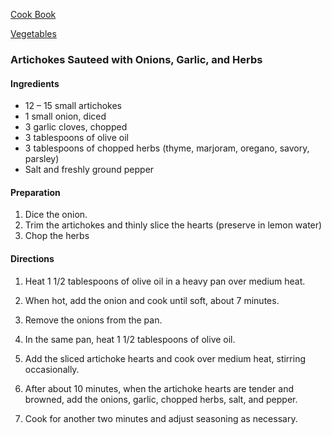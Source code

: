 [Cook Book]()  

[Vegetables]()  

### Artichokes Sauteed with Onions, Garlic, and Herbs

#### Ingredients

* 12 – 15 small artichokes
* 1 small onion, diced
* 3 garlic cloves, chopped
* 3 tablespoons of olive oil
* 3 tablespoons of chopped herbs (thyme, marjoram, oregano, savory, parsley)
* Salt and freshly ground pepper

#### Preparation

1. Dice the onion.
2. Trim the artichokes and thinly slice the hearts (preserve in lemon water)
3. Chop the herbs

#### Directions

1. Heat 1 1/2 tablespoons of olive oil in a heavy pan over medium heat.

2. When hot, add the onion and cook until soft, about 7 minutes.

3. Remove the onions from the pan.

4. In the same pan, heat 1 1/2 tablespoons of olive oil. 

5. Add the sliced artichoke hearts and cook over medium heat, stirring occasionally.

6. After about 10 minutes, when the artichoke hearts are tender and browned, add the onions, garlic, chopped herbs, salt, and pepper.

7. Cook for another two minutes and adjust seasoning as necessary.
